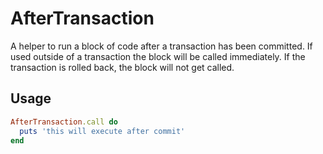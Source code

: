 # AfterTransaction

A helper to run a block of code after a transaction has been committed.
If used outside of a transaction the block will be called immediately.
If the transaction is rolled back, the block will not get called.

## Usage

````ruby
AfterTransaction.call do
  puts 'this will execute after commit'
end
````
